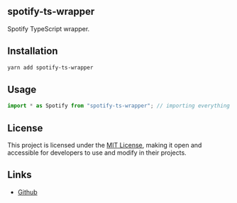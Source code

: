 ## spotify-ts-wrapper

Spotify TypeScript wrapper.

## Installation

```bash
yarn add spotify-ts-wrapper
```

## Usage

```ts
import * as Spotify from "spotify-ts-wrapper"; // importing everything
```

## License

This project is licensed under the [MIT License](https://github.com/rit3zh/spotify.ts/blob/main/LICENSE), making it open and accessible for developers to use and modify in their projects.

## Links

- [Github](https://github.com/rit3zh/spotify.ts)
